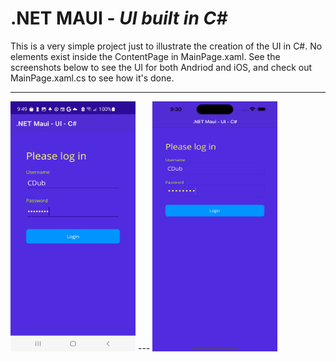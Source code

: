 # .NET MAUI - *UI built in C#*

This is a very simple project just to illustrate the creation of the UI in C#.  No elements exist inside the ContentPage in MainPage.xaml.  See the screenshots below to see the UI for both Andriod and iOS, and check out MainPage.xaml.cs to see how it's done.  

---
<img src="https://github.com/chriswoodbury/MauiCode/blob/master/MauiCode/Resources/Images/maui_ui_csharp.jpg" alt="alt text" Title="Andriod - Maui UI in C#" Height="400" Width="200">
---
<img src="https://github.com/chriswoodbury/MauiCode/blob/master/MauiCode/Resources/Images/maui_ui_csharp.png" alt="alt text" Title="iOS - Maui UI in C#" Height="400" Width="200">
